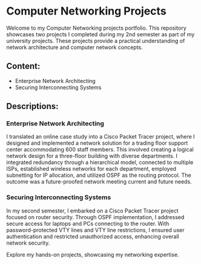 # Computer Networking Projects

Welcome to my Computer Networking projects portfolio. This repository showcases two projects I completed during my 2nd semester as part of my university projects. These projects provide a practical understanding of network architecture and computer network concepts.

## Content:
- Enterprise Network Architecting
- Securing Interconnecting Systems

## Descriptions:

### Enterprise Network Architecting
I translated an online case study into a Cisco Packet Tracer project, where I designed and implemented a network solution for a trading floor support center accommodating 600 staff members. This involved creating a logical network design for a three-floor building with diverse departments. I integrated redundancy through a hierarchical model, connected to multiple ISPs, established wireless networks for each department, employed subnetting for IP allocation, and utilized OSPF as the routing protocol. The outcome was a future-proofed network meeting current and future needs.

### Securing Interconnecting Systems
In my second semester, I embarked on a Cisco Packet Tracer project focused on router security. Through OSPF implementation, I addressed secure access for laptops and PCs connecting to the router. With password-protected VTY lines and VTY line restrictions, I ensured user authentication and restricted unauthorized access, enhancing overall network security.

Explore my hands-on projects, showcasing my networking expertise.
